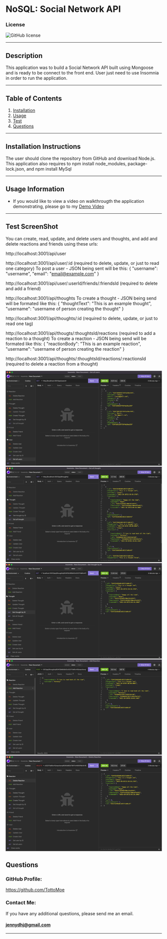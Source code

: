 # NoSQL: Social Network API

### License

![GitHub license](https://img.shields.io/badge/license-MIT-green.svg)

---

## Description

This application was to build a Social Network API built using Mongoose and is ready to be connect to the front end. User just need to use Insomnia in order to run the application.

---

## Table of Contents

1. [Installation](#installation)
2. [Usage](#usage)
3. [Test](#test)
4. [Questions](#questions)

---

<a name="installation"></a>

## Installation Instructions

The user should clone the repository from GitHub and download Node.js. This application also requires to npm install node_modules, package-lock.json, and npm install MySql

---

<a name="usage"></a>

## Usage Information

- If you would like to view a video on walkthrougth the application demonstrating, please go to my [Demo Video](https://drive.google.com/file/d/1bP6JR2H7vEN2iMqOTMKtOulUTPMW0jO9/view)

---

<a name="test"></a>

## Test ScreenShot
 You can create, read, update, and delete users and thoughts, and add and delete reactions and friends using these urls:

http://localhost:3001/api/user

http://localhost:3001/api/user/:id (required to delete, update, or just to read one category)
To post a user - JSON being sent will be this: { "username": "username", "email": "email@example.com" }

http://localhost:3001/api/user/:userId/friends/:friendsId (required to delete and add a friend)

http://localhost:3001/api/thoughts
To create a thought - JSON being send will be formated like this: { "thoughtText": "This is an example thought", "username": "username of person creating the thought" }

http://localhost:3001/api/thoughts/:id (required to delete, update, or just to read one tag)

http://localhost:3001/api/thougts/:thoughtsId/reactions (required to add a reaction to a thought)
To create a reaction - JSON being send will be formated like this: { "reactionBody": "This is an example reaction", "username": "username of person creating the reaction" }

http://localhost:3001/api/thoughts/:thoughtsId/reactions/:reactionsId (required to delete a reaction from a thought)

![Screen-Shot](./Assets/getAllUsers.png)
![Screen-Shot](./Assets/getAllThought.png)
![Screen-Shot](./Assets/getThoughtbyId.png)
![Screen-Shot](./Assets/AddReaction.png)
![Screen-Shot](./Assets/deleteReaction.png)

<a name="questions"></a>

## Questions

### GitHub Profile:

https://github.com/TottoMoe

### Contact Me:

If you have any additional questions, please send me an email.

#### jennydhj@gmail.com

---
